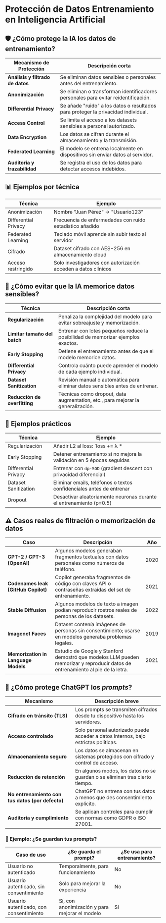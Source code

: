 # Protección de Datos Entrenamiento en Inteligencia Artificial

## 🛡️ ¿Cómo protege la IA los datos de entrenamiento?

| Mecanismo de Protección            | Descripción corta                                                                 |
|----------------------------------|-----------------------------------------------------------------------------------|
| **Análisis y filtrado de datos**  | Se eliminan datos sensibles o personales antes del entrenamiento.                |
| **Anonimización**                 | Se eliminan o transforman identificadores personales para evitar reidentificación.|
| **Differential Privacy**          | Se añade "ruido" a los datos o resultados para proteger la privacidad individual. |
| **Access Control**                | Se limita el acceso a los datasets sensibles a personal autorizado.              |
| **Data Encryption**               | Los datos se cifran durante el almacenamiento y la transmisión.                 |
| **Federated Learning**           | El modelo se entrena localmente en dispositivos sin enviar datos al servidor.    |
| **Auditoría y trazabilidad**     | Se registra el uso de los datos para detectar accesos indebidos.                 |

## 📊 Ejemplos por técnica

| Técnica               | Ejemplo                                                      |
|----------------------|--------------------------------------------------------------|
| Anonimización         | Nombre "Juan Pérez" → "Usuario123"                           |
| Differential Privacy | Frecuencia de enfermedades con ruido estadístico añadido     |
| Federated Learning   | Teclado móvil aprende sin subir texto al servidor            |
| Cifrado               | Dataset cifrado con AES-256 en almacenamiento cloud         |
| Acceso restringido    | Solo investigadores con autorización acceden a datos clínicos|

## 🧠 ¿Cómo evitar que la IA memorice datos sensibles?

| Técnica                        | Descripción corta                                                                 |
|-------------------------------|-----------------------------------------------------------------------------------|
| **Regularización**            | Penaliza la complejidad del modelo para evitar sobreajuste y memorización.       |
| **Limitar tamaño del batch**  | Entrenar con lotes pequeños reduce la posibilidad de memorizar ejemplos exactos. |
| **Early Stopping**            | Detiene el entrenamiento antes de que el modelo memorice datos.                  |
| **Differential Privacy**      | Controla cuánto puede aprender el modelo de cada ejemplo individual.              |
| **Dataset Sanitization**      | Revisión manual o automática para eliminar datos sensibles antes de entrenar.     |
| **Reducción de overfitting**  | Técnicas como dropout, data augmentation, etc., para mejorar la generalización.  |

## 🧪 Ejemplos prácticos

| Técnica               | Ejemplo                                                                 |
|----------------------|-------------------------------------------------------------------------|
| Regularización        | Añadir L2 al loss: `loss += λ * ||weights||²`                           |
| Early Stopping        | Detener entrenamiento si no mejora la validación en 5 épocas seguidas   |
| Differential Privacy | Entrenar con `dp-SGD` (gradient descent con privacidad diferencial)     |
| Dataset Sanitization | Eliminar emails, teléfonos o textos confidenciales antes de entrenar     |
| Dropout               | Desactivar aleatoriamente neuronas durante el entrenamiento (p=0.5)     |

## ⚠️ Casos reales de filtración o memorización de datos

| Caso                                 | Descripción                                                                                       | Año  |
|--------------------------------------|---------------------------------------------------------------------------------------------------|------|
| **GPT-2 / GPT-3 (OpenAI)**           | Algunos modelos generaban fragmentos textuales con datos personales como números de teléfono.     | 2020 |
| **Codenames leak (GitHub Copilot)**  | Copilot generaba fragmentos de código con claves API o contraseñas extraídas del set de entrenamiento. | 2021 |
| **Stable Diffusion**                 | Algunos modelos de texto a imagen podían reproducir rostros reales de personas de los datasets.   | 2022 |
| **Imagenet Faces**                   | Dataset contenía imágenes de personas sin consentimiento; usarse en modelos generaba problemas legales. | 2019 |
| **Memorization in Language Models**  | Estudio de Google y Stanford demostró que modelos LLM pueden memorizar y reproducir datos de entrenamiento al pie de la letra. | 2021 |

## 🔐 ¿Cómo protege ChatGPT los *prompts*?

| Mecanismo                         | Descripción breve                                                                  |
|----------------------------------|-------------------------------------------------------------------------------------|
| **Cifrado en tránsito (TLS)**    | Los prompts se transmiten cifrados desde tu dispositivo hasta los servidores.      |
| **Acceso controlado**            | Solo personal autorizado puede acceder a datos internos, bajo estrictas políticas. |
| **Almacenamiento seguro**        | Los datos se almacenan en sistemas protegidos con cifrado y control de acceso.     |
| **Reducción de retención**       | En algunos modos, los datos no se guardan o se eliminan tras cierto tiempo.        |
| **No entrenamiento con tus datos (por defecto)** | ChatGPT no entrena con tus datos a menos que des consentimiento explícito.        |
| **Auditoría y cumplimiento**     | Se aplican controles para cumplir con normas como GDPR o ISO 27001.                |

### 🧾 Ejemplo: ¿Se guardan tus prompts?

| Caso de uso              | ¿Se guarda el prompt?         | ¿Se usa para entrenamiento? |
|--------------------------|-------------------------------|------------------------------|
| Usuario no autenticado   | Temporalmente, para funcionamiento | No                          |
| Usuario autenticado, sin consentimiento | Solo para mejorar la experiencia | No                    |
| Usuario autenticado, con consentimiento | Sí, con anonimización y para mejorar el modelo | Sí         |
